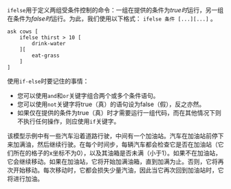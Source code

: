 `ifelse`用于定义两组受条件控制的命令：一组在提供的条件为*true时*运行，另一组在条件为*false时*运行。为此，我们使用以下格式： `ifelse 条件 [...][...]` 。



```
ask cows [
	ifelse thirst > 10 [
		drink-water
	][
		eat-grass
	]
]
```


使用`if-else`时要记住的事情：

- 您可以使用`and`和`or`关键字组合两个或多个条件语句。
- 您可以使用`not`关键字将true（真）的语句设为false（假），反之亦然。
- 如果仅在提供的条件为true（真）时才需要运行一组代码，而在其他情况下则不执行任何操作，则应使用`if`关键字。


该模型示例中有一些汽车沿着道路行驶，中间有一个加油站。汽车在加油站前停下来加满油，然后继续行驶。在每个时间步，每辆汽车都会检查它是否在加油站（它们所在的格子的x坐标不为0），以及其油箱是否未满（小于1）。如果不在加油站，它会继续移动。如果在加油站，它将开始加满油箱，直到加满为止。否则，它将再次开始移动。每次移动时，它都会损失少量汽油，因此当它再次回到加油站时，它将进行加油。
